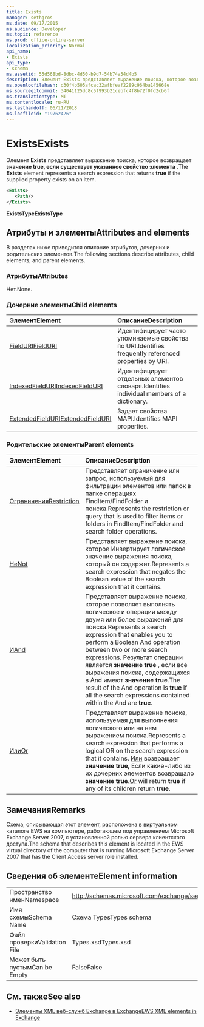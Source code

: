 ```yaml
---
title: Exists
manager: sethgros
ms.date: 09/17/2015
ms.audience: Developer
ms.topic: reference
ms.prod: office-online-server
localization_priority: Normal
api_name:
- Exists
api_type:
- schema
ms.assetid: 55d568bd-8dbc-4d50-b9d7-54b74a54d4b5
description: Элемент Exists представляет выражение поиска, которое возвращает значение true, если задано указанное свойство элемента.
ms.openlocfilehash: d30f4b505afcac32afbfeaf2289c964ba145668e
ms.sourcegitcommit: 34041125dc8c5f993b21cebfc4f8b72f0fd2cb6f
ms.translationtype: MT
ms.contentlocale: ru-RU
ms.lasthandoff: 06/11/2018
ms.locfileid: "19762426"
---
```

# <a name="exists"></a><span data-ttu-id="b41dd-103">Exists</span><span class="sxs-lookup"><span data-stu-id="b41dd-103">Exists</span></span>

<span data-ttu-id="b41dd-104">Элемент **Exists** представляет выражение поиска, которое возвращает **значение true, если существует указанное свойство элемента** .</span><span class="sxs-lookup"><span data-stu-id="b41dd-104">The **Exists** element represents a search expression that returns **true** if the supplied property exists on an item.</span></span> 
  
```xml
<Exists>
   <Path/>
</Exists>
```

 <span data-ttu-id="b41dd-105">**ExistsType**</span><span class="sxs-lookup"><span data-stu-id="b41dd-105">**ExistsType**</span></span>
## <a name="attributes-and-elements"></a><span data-ttu-id="b41dd-106">Атрибуты и элементы</span><span class="sxs-lookup"><span data-stu-id="b41dd-106">Attributes and elements</span></span>

<span data-ttu-id="b41dd-107">В разделах ниже приводится описание атрибутов, дочерних и родительских элементов.</span><span class="sxs-lookup"><span data-stu-id="b41dd-107">The following sections describe attributes, child elements, and parent elements.</span></span>
  
### <a name="attributes"></a><span data-ttu-id="b41dd-108">Атрибуты</span><span class="sxs-lookup"><span data-stu-id="b41dd-108">Attributes</span></span>

<span data-ttu-id="b41dd-109">Нет.</span><span class="sxs-lookup"><span data-stu-id="b41dd-109">None.</span></span>
  
### <a name="child-elements"></a><span data-ttu-id="b41dd-110">Дочерние элементы</span><span class="sxs-lookup"><span data-stu-id="b41dd-110">Child elements</span></span>

|<span data-ttu-id="b41dd-111">**Элемент**</span><span class="sxs-lookup"><span data-stu-id="b41dd-111">**Element**</span></span>|<span data-ttu-id="b41dd-112">**Описание**</span><span class="sxs-lookup"><span data-stu-id="b41dd-112">**Description**</span></span>|
|:-----|:-----|
|[<span data-ttu-id="b41dd-113">FieldURI</span><span class="sxs-lookup"><span data-stu-id="b41dd-113">FieldURI</span></span>](fielduri.md) <br/> |<span data-ttu-id="b41dd-114">Идентифицирует часто упоминаемые свойства по URI.</span><span class="sxs-lookup"><span data-stu-id="b41dd-114">Identifies frequently referenced properties by URI.</span></span>  <br/> |
|[<span data-ttu-id="b41dd-115">IndexedFieldURI</span><span class="sxs-lookup"><span data-stu-id="b41dd-115">IndexedFieldURI</span></span>](indexedfielduri.md) <br/> |<span data-ttu-id="b41dd-116">Идентифицирует отдельных элементов словаря.</span><span class="sxs-lookup"><span data-stu-id="b41dd-116">Identifies individual members of a dictionary.</span></span>  <br/> |
|[<span data-ttu-id="b41dd-117">ExtendedFieldURI</span><span class="sxs-lookup"><span data-stu-id="b41dd-117">ExtendedFieldURI</span></span>](extendedfielduri.md) <br/> |<span data-ttu-id="b41dd-118">Задает свойства MAPI.</span><span class="sxs-lookup"><span data-stu-id="b41dd-118">Identifies MAPI properties.</span></span>  <br/> |
   
### <a name="parent-elements"></a><span data-ttu-id="b41dd-119">Родительские элементы</span><span class="sxs-lookup"><span data-stu-id="b41dd-119">Parent elements</span></span>

|<span data-ttu-id="b41dd-120">**Элемент**</span><span class="sxs-lookup"><span data-stu-id="b41dd-120">**Element**</span></span>|<span data-ttu-id="b41dd-121">**Описание**</span><span class="sxs-lookup"><span data-stu-id="b41dd-121">**Description**</span></span>|
|:-----|:-----|
|[<span data-ttu-id="b41dd-122">Ограничения</span><span class="sxs-lookup"><span data-stu-id="b41dd-122">Restriction</span></span>](restriction.md) <br/> |<span data-ttu-id="b41dd-123">Представляет ограничение или запрос, используемый для фильтрации элементов или папок в папке операциях FindItem/FindFolder и поиска.</span><span class="sxs-lookup"><span data-stu-id="b41dd-123">Represents the restriction or query that is used to filter items or folders in FindItem/FindFolder and search folder operations.</span></span>  <br/> |
|[<span data-ttu-id="b41dd-124">Не</span><span class="sxs-lookup"><span data-stu-id="b41dd-124">Not</span></span>](not.md) <br/> |<span data-ttu-id="b41dd-125">Представляет выражение поиска, которое Инвертирует логическое значение выражения поиска, который он содержит.</span><span class="sxs-lookup"><span data-stu-id="b41dd-125">Represents a search expression that negates the Boolean value of the search expression that it contains.</span></span>  <br/> |
|[<span data-ttu-id="b41dd-126">И</span><span class="sxs-lookup"><span data-stu-id="b41dd-126">And</span></span>](and.md) <br/> |<span data-ttu-id="b41dd-127">Представляет выражение поиска, которое позволяет выполнять логическое и операции между двумя или более выражений для поиска.</span><span class="sxs-lookup"><span data-stu-id="b41dd-127">Represents a search expression that enables you to perform a Boolean And operation between two or more search expressions.</span></span> <span data-ttu-id="b41dd-128">Результат операции является **значение true** , если все выражения поиска, содержащихся в And имеют **значение true**.</span><span class="sxs-lookup"><span data-stu-id="b41dd-128">The result of the And operation is **true** if all the search expressions contained within the And are **true**.</span></span>  <br/> |
|[<span data-ttu-id="b41dd-129">Или</span><span class="sxs-lookup"><span data-stu-id="b41dd-129">Or</span></span>](or.md) <br/> |<span data-ttu-id="b41dd-130">Представляет выражение поиска, используемая для выполнения логического или на нем выражением поиска.</span><span class="sxs-lookup"><span data-stu-id="b41dd-130">Represents a search expression that performs a logical OR on the search expression that it contains.</span></span> <span data-ttu-id="b41dd-131">[Или](or.md) возвращает **значение true,** Если какие-либо из их дочерних элементов возвращало **значение true**.</span><span class="sxs-lookup"><span data-stu-id="b41dd-131">[Or](or.md) will return **true** if any of its children return **true**.</span></span>  <br/> |
   
## <a name="remarks"></a><span data-ttu-id="b41dd-132">Замечания</span><span class="sxs-lookup"><span data-stu-id="b41dd-132">Remarks</span></span>

<span data-ttu-id="b41dd-133">Схема, описывающая этот элемент, расположена в виртуальном каталоге EWS на компьютере, работающем под управлением Microsoft Exchange Server 2007, с установленной ролью сервера клиентского доступа.</span><span class="sxs-lookup"><span data-stu-id="b41dd-133">The schema that describes this element is located in the EWS virtual directory of the computer that is running Microsoft Exchange Server 2007 that has the Client Access server role installed.</span></span>
  
## <a name="element-information"></a><span data-ttu-id="b41dd-134">Сведения об элементе</span><span class="sxs-lookup"><span data-stu-id="b41dd-134">Element information</span></span>

|||
|:-----|:-----|
|<span data-ttu-id="b41dd-135">Пространство имен</span><span class="sxs-lookup"><span data-stu-id="b41dd-135">Namespace</span></span>  <br/> |http://schemas.microsoft.com/exchange/services/2006/types  <br/> |
|<span data-ttu-id="b41dd-136">Имя схемы</span><span class="sxs-lookup"><span data-stu-id="b41dd-136">Schema Name</span></span>  <br/> |<span data-ttu-id="b41dd-137">Схема Types</span><span class="sxs-lookup"><span data-stu-id="b41dd-137">Types schema</span></span>  <br/> |
|<span data-ttu-id="b41dd-138">Файл проверки</span><span class="sxs-lookup"><span data-stu-id="b41dd-138">Validation File</span></span>  <br/> |<span data-ttu-id="b41dd-139">Types.xsd</span><span class="sxs-lookup"><span data-stu-id="b41dd-139">Types.xsd</span></span>  <br/> |
|<span data-ttu-id="b41dd-140">Может быть пустым</span><span class="sxs-lookup"><span data-stu-id="b41dd-140">Can be Empty</span></span>  <br/> |<span data-ttu-id="b41dd-141">False</span><span class="sxs-lookup"><span data-stu-id="b41dd-141">False</span></span>  <br/> |
   
## <a name="see-also"></a><span data-ttu-id="b41dd-142">См. также</span><span class="sxs-lookup"><span data-stu-id="b41dd-142">See also</span></span>



- [<span data-ttu-id="b41dd-143">Элементы XML веб-служб Exchange в Exchange</span><span class="sxs-lookup"><span data-stu-id="b41dd-143">EWS XML elements in Exchange</span></span>](ews-xml-elements-in-exchange.md)


